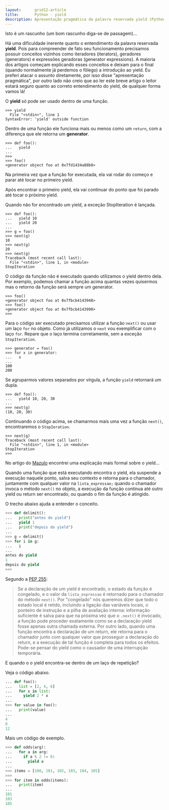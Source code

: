 ```yaml
---
layout:      grid12-article
title:       Python - yield
description: Apresentação pragmática da palavra reservada yield (Python)
---
```


Isto é um rascunho (um bom rascunho diga-se de passagem)...

Há uma dificuldade inerente quanto o entendimento da palavra reservada __yield__. Pois para compreender de fato seu
funcionamento precisamos possuir conceitos vizinhos como iteradores (iterators), geradores (generators) e expressões
geradoras (generator expressions). A maioria dos artigos começam explicando esses conceitos e deixam para o final
(quando normalmente já perdemos o fôlego) a introdução ao yield. Eu preferi atacar o assunto diretamente, por isso disse
"apresentação pragmática", por outro lado não creio que ao ler este breve artigo o leitor estará seguro quanto ao correto
entendimento do yield, de qualquer forma vamos lá!

O __yield__ só pode ser usado dentro de uma função.

    >>> yield
      File "<stdin>", line 1
    SyntaxError: 'yield' outside function

Dentro de uma função ele funciona mais ou menos como um `return`, com a diferença que ele retorna um __generator__.

    >>> def foo():
    ...   yield
    ...
    >>>
    >>> foo()
    <generator object foo at 0x7fd1434a88b8>

Na primeira vez que a função for executada, ela vai rodar do começo e parar até tocar no primeiro yield.

Após encontrar o primeiro yield, ela vai continuar do ponto que foi parado até tocar o próximo yield.

Quando não for encontrado um yield, a exceção StopIteration é lançada.

    >>> def foo():
    ...   yield 10
    ...   yield 20
    ...
    >>> g = foo()
    >>> next(g)
    10
    >>> next(g)
    20
    >>> next(g)
    Traceback (most recent call last):
      File "<stdin>", line 1, in <module>
    StopIteration

O código da função não é executado quando utilizamos o yield dentro dela. Por exemplo, podemos chamar a função acima
quantas vezes quisermos mas o retorno da função será sempre um generator.

    >>> foo()
    <generator object foo at 0x7fbcb4143948>
    >>> foo()
    <generator object foo at 0x7fbcb4143990>
    >>>

Para o código ser executado precisamos utilizar a função `next()` ou usar um laço `for` no objeto. Como já utilizamos o
`next` vou exemplificar com o laço `for`. Repare que o laço termina corretamente, sem a exceção `StopIteration`.

    >>> generator = foo()
    >>> for x in generator:
    ...   x
    ...
    100
    200

Se agruparmos valores separados por vírgula, a função `yield` retornará um dupla.

    >>> def foo():
    ...   yield 10, 20, 30
    ...
    >>> next(g)
    (10, 20, 30)

Continuando o código acima, se chamarmos mais uma vez a função `next()`, encontraremos o `StopIeration`.

    >>> next(g)
    Traceback (most recent call last):
      File "<stdin>", line 1, in <module>
    StopIteration
    >>>


No artigo do [Mazulo](http://indacode.com/introducao-ao-python-generators/ "link-externo") encontrei uma explicação
mais formal sobre o yield...

Quando uma função que está executando encontra o yield, ela suspende a execução naquele ponto, salva seu contexto e
retorna para o chamador, juntamente com qualquer valor na `lista_expressao;` quando o chamador invoca o método `next()`
no objeto, a execução da função continua até outro yield ou return ser encontrado, ou quando o fim da função é atingido.

O trecho abaixo ajuda a entender o conceito.

```python
>>> def delimit():
...   print("antes do yield")
...   yield 1
...   print("depois do yield")
... 
>>> g = delimit()
>>> for i in g:
...   i
... 
antes do yield
1
depois do yield
>>>
```

Segundo a [PEP 255](https://www.python.org/dev/peps/pep-0255/ "link-externo"):

> Se a declaração de um yield é encontrado, o estado da função é congelado, e o valor da `lista_expressao` é retornado
> para o chamador do método `next()`. Por "congelado" nós queremos dizer que todo o estado local é retido, incluindo a
> ligação das variáveis locais, o ponteiro de instrução e a pilha de avaliação interna: informação suficiente é salva para
> que na próxima vez que o `.next()` é invocado, a função pode proceder exatamente como se a declaração yield fosse apenas
> outra chamada externa. Por outro lado, quando uma função encontra a declaração de um return, ele retorna para o chamador
> junto com qualquer valor que prosseguir a declaração do return, e a execução de tal função é completa para todos os
> efeitos. Pode-se pensar do yield como o causador de uma interrupção temporária.

E quando o o yield encontra-se dentro de um laço de repetição?

Veja o código abaixo.

```python
... def foo():
...   list = [2, 4, 6]
...   for x in list:
...     yield 2 * x
... 
>>> for value in foo():
...   print(value)
... 
4
8
12
```

Mais um código de exemplo.

```python
>>> def odds(arg):
...   for a in arg:
...     if a % 2 != 0:
...       yield a
... 
>>> items = [100, 101, 102, 103, 104, 105]
>>> 
>>> for item in odds(items):
...   print(item)
... 
101
103
105
```
